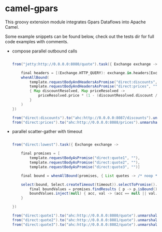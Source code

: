 camel-gpars
===========

This groovy extension module integrates Gpars Dataflows into Apache Camel.

Some example snippets can be found below, check out the tests dir for full code examples with comments.

* compose parallel outbound calls

    ```groovy

    from("jetty:http://0.0.0.0:8080/quote").task({ Exchange exchange ->

        final headers = [(Exchange.HTTP_QUERY): exchange.in.headers[Exchange.HTTP_QUERY]]
        whenAllBound(
            template.requestBodyAndHeadersAsPromise("direct:discounts", "", headers),
            template.requestBodyAndHeadersAsPromise("direct:prices", "", headers),
            { Map discountResolved, Map priceResolved ->
                priceResolved.price * (1 - (discountResolved.discount / 100))
            }
        )
    })

    from("direct:discounts").to("ahc:http://0.0.0.0:8087/discounts").unmarshal(json)
    from("direct:prices").to("ahc:http://0.0.0.0:8088/prices").unmarshal(json)

    ```


* parallel scatter-gather with timeout

    ```groovy

    from("direct:lowest").task({ Exchange exchange ->

        final promises = [
            template.requestBodyAsPromise("direct:quote1", ""),
            template.requestBodyAsPromise("direct:quote2", ""),
            template.requestBodyAsPromise("direct:quote3", "")]

        final bound = whenAllBound(promises, { List quotes -> /* noop */ })

        select(bound, Select.createTimeout(timeout)).selectToPromise().then {
            final boundValues = promises.findResults { p -> p.isBound() ? p.get() : null }
            boundValues.inject(null) { acc, val -> (acc == null || val.price < acc) ? val.price : acc }
        }

    })

    from("direct:quote1").to("ahc:http://0.0.0.0:8080/quote").unmarshal(json)
    from("direct:quote2").to("ahc:http://0.0.0.0:8081/quote").unmarshal(json)
    from("direct:quote3").to("ahc:http://0.0.0.0:8082/quote").unmarshal(json)

    ```

